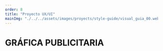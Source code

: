 ```yaml
---
order: 8
title: "Proyecto UX/UI"
mainImg: "./../../assets/images/proyects/style-guide/visual_guia_00.webp"
---
```


# GRÁFICA PUBLICITARIA
